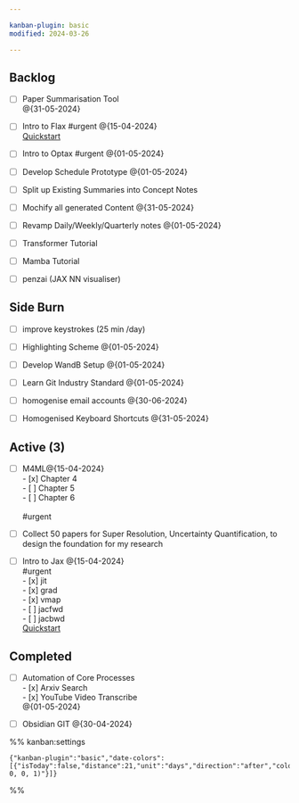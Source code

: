 ```yaml
---

kanban-plugin: basic
modified: 2024-03-26

---
```


## Backlog

- [ ] Paper Summarisation Tool<br>@{31-05-2024}
- [ ] Intro to Flax #urgent @{15-04-2024}<br>[Quickstart](https://flax.readthedocs.io/en/latest/)
- [ ] Intro to Optax #urgent @{01-05-2024}
- [ ] Develop Schedule Prototype @{01-05-2024}
- [ ] Split up Existing Summaries into Concept Notes
- [ ] Mochify all generated Content @{31-05-2024}
- [ ] Revamp Daily/Weekly/Quarterly notes @{01-05-2024}
- [ ] Transformer Tutorial
- [ ] Mamba Tutorial
- [ ] penzai (JAX NN visualiser)


## Side Burn

- [ ] improve keystrokes (25 min /day)
- [ ] Highlighting Scheme @{01-05-2024}
- [ ] Develop WandB Setup @{01-05-2024}
- [ ] Learn Git Industry Standard @{01-05-2024}
- [ ] homogenise email accounts @{30-06-2024}
- [ ] Homogenised Keyboard Shortcuts @{31-05-2024}


## Active (3)

- [ ] M4ML@{15-04-2024}<br>- [x] Chapter 4<br>- [ ] Chapter 5<br>- [ ] Chapter 6<br><br>#urgent
- [ ] Collect 50 papers for Super Resolution, Uncertainty Quantification, to design the foundation for my research
- [ ] Intro to Jax @{15-04-2024}<br>#urgent<br>- [x] jit<br>- [x] grad<br>- [x] vmap<br>- [ ] jacfwd<br>- [ ] jacbwd<br>[Quickstart](https://jax.readthedocs.io/en/latest/notebooks/quickstart.html)


## Completed

- [ ] Automation of Core Processes<br>- [x] Arxiv Search<br>- [x] YouTube Video Transcribe<br>@{01-05-2024}
- [ ] Obsidian GIT @{30-04-2024}




%% kanban:settings
```
{"kanban-plugin":"basic","date-colors":[{"isToday":false,"distance":21,"unit":"days","direction":"after","color":"rgba(255, 0, 0, 1)"}]}
```
%%